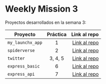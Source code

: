 # Weekly Mission 3

Proyectos desarrollados en la semana 3:

| Proyecto | Práctica | Link al repo |
| ------------- |:-------------:| -----:|
|`my_launchx_app`|1|[Link al repo](https://github.com/andresGuevaraRojas/CreacionProyectoJs)|
|`spiderverse`|2|[Link al repo](https://github.com/andresGuevaraRojas/SpiderVerse)|
|`twitter`|3, 4, 5|[Link al repo]()|
|`express_basic`|6|[Link al repo]()|
|`express_api`|7|[Link al repo]()|